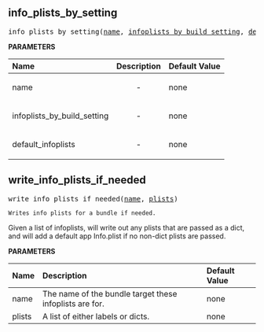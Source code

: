 <!-- Generated with Stardoc: http://skydoc.bazel.build -->



<a id="#info_plists_by_setting"></a>

## info_plists_by_setting

<pre>
info_plists_by_setting(<a href="#info_plists_by_setting-name">name</a>, <a href="#info_plists_by_setting-infoplists_by_build_setting">infoplists_by_build_setting</a>, <a href="#info_plists_by_setting-default_infoplists">default_infoplists</a>)
</pre>



**PARAMETERS**


| Name  | Description | Default Value |
| :------------- | :------------- | :------------- |
| <a id="info_plists_by_setting-name"></a>name |  <p align="center"> - </p>   |  none |
| <a id="info_plists_by_setting-infoplists_by_build_setting"></a>infoplists_by_build_setting |  <p align="center"> - </p>   |  none |
| <a id="info_plists_by_setting-default_infoplists"></a>default_infoplists |  <p align="center"> - </p>   |  none |


<a id="#write_info_plists_if_needed"></a>

## write_info_plists_if_needed

<pre>
write_info_plists_if_needed(<a href="#write_info_plists_if_needed-name">name</a>, <a href="#write_info_plists_if_needed-plists">plists</a>)
</pre>

    Writes info plists for a bundle if needed.

Given a list of infoplists, will write out any plists that are passed as a
dict, and will add a default app Info.plist if no non-dict plists are passed.


**PARAMETERS**


| Name  | Description | Default Value |
| :------------- | :------------- | :------------- |
| <a id="write_info_plists_if_needed-name"></a>name |  The name of the bundle target these infoplists are for.   |  none |
| <a id="write_info_plists_if_needed-plists"></a>plists |  A list of either labels or dicts.   |  none |


